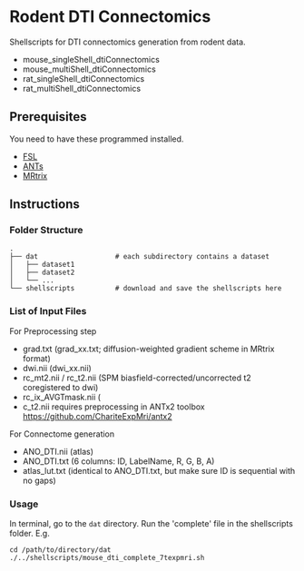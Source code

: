 # Rodent DTI Connectomics

Shellscripts for DTI connectomics generation from rodent data. 
* mouse_singleShell_dtiConnectomics
* mouse_multiShell_dtiConnectomics
* rat_singleShell_dtiConnectomics
* rat_multiShell_dtiConnectomics

## Prerequisites
You need to have these programmed installed.
* [FSL](https://fsl.fmrib.ox.ac.uk/fsl/fslwiki)
* [ANTs](https://github.com/ANTsX/ANTs)
* [MRtrix](https://www.mrtrix.org/)

## Instructions
### Folder Structure
```
.
├── dat                   # each subdirectory contains a dataset
│   ├── dataset1
│   ├── dataset2
│   └── ...
└── shellscripts          # download and save the shellscripts here
```

### List of Input Files
For Preprocessing step
- grad.txt (grad_xx.txt; diffusion-weighted gradient scheme in MRtrix format)
- dwi.nii (dwi_xx.nii)
- rc_mt2.nii / rc_t2.nii (SPM biasfield-corrected/uncorrected t2 coregistered to dwi)
- rc_ix_AVGTmask.nii (
- c_t2.nii
requires preprocessing in ANTx2 toolbox https://github.com/ChariteExpMri/antx2

For Connectome generation
- ANO_DTI.nii (atlas)
- ANO_DTI.txt (6 columns: ID, LabelName, R, G, B, A)
- atlas_lut.txt (identical to ANO_DTI.txt, but make sure ID is sequential with no gaps)

### Usage
In terminal, go to the `dat` directory. Run the 'complete' file in the shellscripts folder. E.g.
```
cd /path/to/directory/dat
./../shellscripts/mouse_dti_complete_7texpmri.sh
```
